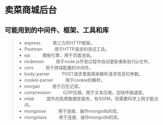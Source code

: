 # 卖菜商城后台
## 可能用到的中间件、框架、工具和库
>- express &nbsp;&nbsp;&nbsp;&nbsp;&nbsp;&nbsp;&nbsp;&nbsp; 第三方的HTTP框架。
>- Postman &nbsp;&nbsp;&nbsp;&nbsp;&nbsp;&nbsp;&nbsp;&nbsp; 用于HTTP请求的测试工具。
>- ejs &nbsp;&nbsp;&nbsp;&nbsp;&nbsp;&nbsp;&nbsp;&nbsp; 模板引擎，用于页面渲染。
>- nodemon &nbsp;&nbsp;&nbsp;&nbsp;&nbsp;&nbsp;&nbsp;&nbsp; 用于node.js开发过程中自动更新重新执行js文件。
>- cors &nbsp;&nbsp;&nbsp;&nbsp;&nbsp;&nbsp;&nbsp;&nbsp; 用于跨域配置的中间件。
>- body-parser &nbsp;&nbsp;&nbsp;&nbsp;&nbsp;&nbsp;&nbsp;&nbsp; POST请求里面用来解析请求信息的参数。
>- cookie-parser &nbsp;&nbsp;&nbsp;&nbsp;&nbsp;&nbsp;&nbsp;&nbsp; 用于cookie的解析。
>- morgan &nbsp;&nbsp;&nbsp;&nbsp;&nbsp;&nbsp;&nbsp;&nbsp; 用于日志记录。
>- compression &nbsp;&nbsp;&nbsp;&nbsp;&nbsp;&nbsp;&nbsp;&nbsp; GZIP压缩，用于文本压缩，加快传输速度。
>- mlab &nbsp;&nbsp;&nbsp;&nbsp;&nbsp;&nbsp;&nbsp;&nbsp; 国外的免费数据库服务，有500M，但需要科学上网才能访问。
>- mongoose &nbsp;&nbsp;&nbsp;&nbsp;&nbsp;&nbsp;&nbsp;&nbsp; 用于连接、操作mongodb的库。
>- mongolass &nbsp;&nbsp;&nbsp;&nbsp;&nbsp;&nbsp;&nbsp;&nbsp; 用于连接、操作mongodb的库。
